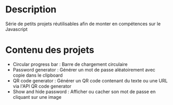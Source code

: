 # Description
Série de petits projets réutilisables afin de monter en compétences sur le Javascript
# Contenu des projets
- Circular progress bar : Barre de chargement circulaire
- Password generator : Générer un mot de passe aléatoirement avec copie dans le clipboard
- QR code generator : Générer un QR code contenant du texte ou une URL via l'API QR code generator
- Show and hide password : Afficher ou cacher son mot de passe en cliquant sur une image

